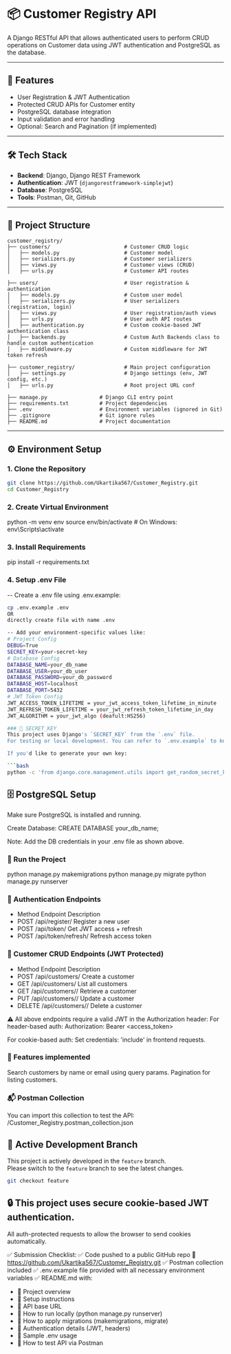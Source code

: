# 📦 Customer Registry API

A Django RESTful API that allows authenticated users to perform CRUD operations on Customer data using JWT authentication and PostgreSQL as the database.

---

## 📌 Features

- User Registration & JWT Authentication
- Protected CRUD APIs for Customer entity
- PostgreSQL database integration
- Input validation and error handling
- Optional: Search and Pagination (if implemented)

---

## 🛠️ Tech Stack

- **Backend**: Django, Django REST Framework
- **Authentication**: JWT (`djangorestframework-simplejwt`)
- **Database**: PostgreSQL
- **Tools**: Postman, Git, GitHub

---

## 📁 Project Structure
```text
customer_registry/
├── customers/                        # Customer CRUD logic
│   ├── models.py                     # Customer model
│   ├── serializers.py                # Customer serializers
│   ├── views.py                      # Customer views (CRUD)
│   ├── urls.py                       # Customer API routes

├── users/                            # User registration & authentication
│   ├── models.py                     # Custom user model 
│   ├── serializers.py                # User serializers (registration, login)
│   ├── views.py                      # User registration/auth views
│   ├── urls.py                       # User auth API routes
│   ├── authentication.py             # Custom cookie-based JWT authentication class
│   ├── backends.py                   # Custom Auth Backends class to handle custom authentication
│   ├── middleware.py                 # Custom middleware for JWT token refresh

├── customer_registry/                # Main project configuration
│   ├── settings.py                   # Django settings (env, JWT config, etc.)
│   ├── urls.py                       # Root project URL conf

├── manage.py                 # Django CLI entry point
├── requirements.txt          # Project dependencies
├── .env                      # Environment variables (ignored in Git)
├── .gitignore                # Git ignore rules
├── README.md                 # Project documentation
```

---

## ⚙️ Environment Setup

### 1. Clone the Repository

```bash
git clone https://github.com/Ukartika567/Customer_Registry.git
cd Customer_Registry 
```

### 2. Create Virtual Environment
python -m venv env
source env/bin/activate  # On Windows: env\Scripts\activate

### 3. Install Requirements
pip install -r requirements.txt

### 4. Setup .env File
-- Create a .env file using .env.example:
```bash
cp .env.example .env
OR 
directly create file with name .env

-- Add your environment-specific values like:
# Project Config
DEBUG=True
SECRET_KEY=your-secret-key
# Database Config
DATABASE_NAME=your_db_name
DATABASE_USER=your_db_user
DATABASE_PASSWORD=your_db_password
DATABASE_HOST=localhost
DATABASE_PORT=5432
# JWT Token Config
JWT_ACCESS_TOKEN_LIFETIME = your_jwt_access_token_lifetime_in_minute
JWT_REFRESH_TOKEN_LIFETIME = your_jwt_refresh_token_lifetime_in_day
JWT_ALGORITHM = your_jwt_algo (deafult:HS256)

### 🔐 SECRET_KEY
This project uses Django's `SECRET_KEY` from the `.env` file.  
For testing or local development. You can refer to `.env.example` to know what variables are required.

If you'd like to generate your own key:

```bash
python -c 'from django.core.management.utils import get_random_secret_key; print(get_random_secret_key())'
```

## 🗄️ PostgreSQL Setup

Make sure PostgreSQL is installed and running.

Create Database:
CREATE DATABASE your_db_name;

Note: Add the DB credentials in your .env file as shown above.


### 🚀 Run the Project
python manage.py makemigrations
python manage.py migrate
python manage.py runserver


### 🔐 Authentication Endpoints
- Method	Endpoint	          Description
- POST	/api/register/	      Register a new user
- POST	/api/token/	          Get JWT access + refresh
- POST	/api/token/refresh/	  Refresh access token

###  👤 Customer CRUD Endpoints (JWT Protected)
- Method	Endpoint	               Description
- POST	/api/customers/	           Create a customer
- GET	    /api/customers/	           List all customers
- GET	    /api/customers/<id>/	   Retrieve a customer
- PUT	    /api/customers/<id>/	   Update a customer
- DELETE	/api/customers/<id>/	   Delete a customer

⚠️ All above endpoints require a valid JWT in the Authorization header:
For header-based auth:
Authorization: Bearer <access_token>

For cookie-based auth:
Set credentials: 'include' in frontend requests.


### 🔎 Features implemented
Search customers by name or email using query params.
Pagination for listing customers.

### 📬 Postman Collection
You can import this collection to test the API:
/Customer_Registry.postman_collection.json

## 🚀 Active Development Branch
This project is actively developed in the `feature` branch.  
Please switch to the `feature` branch to see the latest changes.

```bash
git checkout feature
```

## 🔒 This project uses **secure cookie-based JWT authentication**.  
All auth-protected requests to allow the browser to send cookies automatically.


✅ Submission Checklist:
✅ Code pushed to a public GitHub repo
🔗 https://github.com/Ukartika567/Customer_Registry.git
✅ Postman collection included
✅ .env.example file provided with all necessary environment variables
✅ README.md with:
- 📌 Project overview
- 📌 Setup instructions
- 📌 API base URL
- 📌 How to run locally (python manage.py runserver)
- 📌 How to apply migrations (makemigrations, migrate)
- 📌 Authentication details (JWT, headers)
- 📌 Sample .env usage
- 📌 How to test API via Postman

